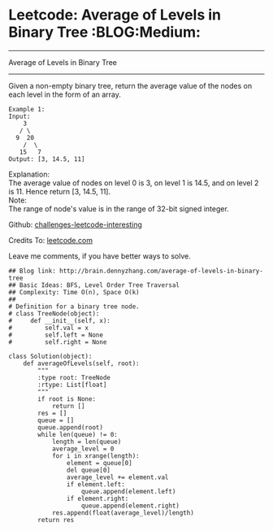 # Leetcode: Average of Levels in Binary Tree     :BLOG:Medium:


---

Average of Levels in Binary Tree  

---

Given a non-empty binary tree, return the average value of the nodes on each level in the form of an array.  

    Example 1:
    Input:
        3
       / \
      9  20
        /  \
       15   7
    Output: [3, 14.5, 11]

Explanation:  
The average value of nodes on level 0 is 3,  on level 1 is 14.5, and on level 2 is 11. Hence return [3, 14.5, 11].  
Note:  
The range of node's value is in the range of 32-bit signed integer.  

Github: [challenges-leetcode-interesting](https://github.com/DennyZhang/challenges-leetcode-interesting/tree/master/average-of-levels-in-binary-tree)  

Credits To: [leetcode.com](https://leetcode.com/problems/average-of-levels-in-binary-tree/description/)  

Leave me comments, if you have better ways to solve.  

    ## Blog link: http://brain.dennyzhang.com/average-of-levels-in-binary-tree
    ## Basic Ideas: BFS, Level Order Tree Traversal
    ## Complexity: Time O(n), Space O(k)
    ##
    # Definition for a binary tree node.
    # class TreeNode(object):
    #     def __init__(self, x):
    #         self.val = x
    #         self.left = None
    #         self.right = None
    
    class Solution(object):
        def averageOfLevels(self, root):
            """
            :type root: TreeNode
            :rtype: List[float]
            """
            if root is None:
                return []
            res = []
            queue = []
            queue.append(root)
            while len(queue) != 0:
                length = len(queue)
                average_level = 0
                for i in xrange(length):
                    element = queue[0]
                    del queue[0]
                    average_level += element.val
                    if element.left:
                        queue.append(element.left)
                    if element.right:
                        queue.append(element.right)
                res.append(float(average_level)/length)
            return res